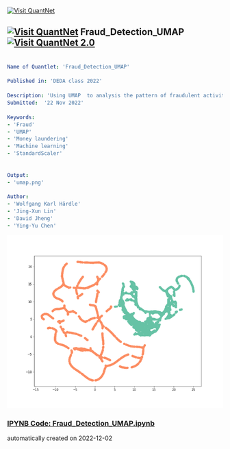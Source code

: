 [<img src="https://github.com/QuantLet/Styleguide-and-FAQ/blob/master/pictures/banner.png" width="888" alt="Visit QuantNet">](http://quantlet.de/)

## [<img src="https://github.com/QuantLet/Styleguide-and-FAQ/blob/master/pictures/qloqo.png" alt="Visit QuantNet">](http://quantlet.de/) **Fraud_Detection_UMAP** [<img src="https://github.com/QuantLet/Styleguide-and-FAQ/blob/master/pictures/QN2.png" width="60" alt="Visit QuantNet 2.0">](http://quantlet.de/)

```yaml

Name of Quantlet: 'Fraud_Detection_UMAP'

Published in: 'DEDA class 2022'

Description: 'Using UMAP  to analysis the pattern of fraudulent activities.'
Submitted:  '22 Nov 2022'

Keywords: 
- 'Fraud'
- 'UMAP'
- 'Money laundering'
- 'Machine learning'
- 'StandardScaler'


Output:
- 'umap.png'

Author: 
- 'Wolfgang Karl Härdle'
- 'Jing-Xun Lin'
- 'David Jheng'
- 'Ying-Yu Chen'
```

![Picture1](umap.png)

### [IPYNB Code: Fraud_Detection_UMAP.ipynb](Fraud_Detection_UMAP.ipynb)


automatically created on 2022-12-02
